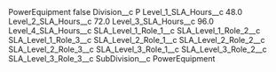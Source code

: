 <?xml version="1.0" encoding="UTF-8"?>
<CustomMetadata xmlns="http://soap.sforce.com/2006/04/metadata" xmlns:xsi="http://www.w3.org/2001/XMLSchema-instance" xmlns:xsd="http://www.w3.org/2001/XMLSchema">
    <label>PowerEquipment</label>
    <protected>false</protected>
    <values>
        <field>Division__c</field>
        <value xsi:type="xsd:string">P</value>
    </values>
    <values>
        <field>Level_1_SLA_Hours__c</field>
        <value xsi:type="xsd:double">48.0</value>
    </values>
    <values>
        <field>Level_2_SLA_Hours__c</field>
        <value xsi:type="xsd:double">72.0</value>
    </values>
    <values>
        <field>Level_3_SLA_Hours__c</field>
        <value xsi:type="xsd:double">96.0</value>
    </values>
    <values>
        <field>Level_4_SLA_Hours__c</field>
        <value xsi:nil="true"/>
    </values>
    <values>
        <field>SLA_Level_1_Role_1__c</field>
        <value xsi:nil="true"/>
    </values>
    <values>
        <field>SLA_Level_1_Role_2__c</field>
        <value xsi:nil="true"/>
    </values>
    <values>
        <field>SLA_Level_1_Role_3__c</field>
        <value xsi:nil="true"/>
    </values>
    <values>
        <field>SLA_Level_2_Role_1__c</field>
        <value xsi:nil="true"/>
    </values>
    <values>
        <field>SLA_Level_2_Role_2__c</field>
        <value xsi:nil="true"/>
    </values>
    <values>
        <field>SLA_Level_2_Role_3__c</field>
        <value xsi:nil="true"/>
    </values>
    <values>
        <field>SLA_Level_3_Role_1__c</field>
        <value xsi:nil="true"/>
    </values>
    <values>
        <field>SLA_Level_3_Role_2__c</field>
        <value xsi:nil="true"/>
    </values>
    <values>
        <field>SLA_Level_3_Role_3__c</field>
        <value xsi:nil="true"/>
    </values>
    <values>
        <field>SubDivision__c</field>
        <value xsi:type="xsd:string">PowerEquipment</value>
    </values>
</CustomMetadata>
